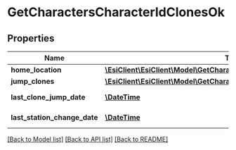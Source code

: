 # GetCharactersCharacterIdClonesOk

## Properties
Name | Type | Description | Notes
------------ | ------------- | ------------- | -------------
**home_location** | [**\EsiClient\EsiClient\Model\GetCharactersCharacterIdClonesHomeLocation**](GetCharactersCharacterIdClonesHomeLocation.md) |  | [optional] 
**jump_clones** | [**\EsiClient\EsiClient\Model\GetCharactersCharacterIdClonesJumpClone[]**](GetCharactersCharacterIdClonesJumpClone.md) | jump_clones array | 
**last_clone_jump_date** | [**\DateTime**](\DateTime.md) | last_clone_jump_date string | [optional] 
**last_station_change_date** | [**\DateTime**](\DateTime.md) | last_station_change_date string | [optional] 

[[Back to Model list]](../README.md#documentation-for-models) [[Back to API list]](../README.md#documentation-for-api-endpoints) [[Back to README]](../README.md)


